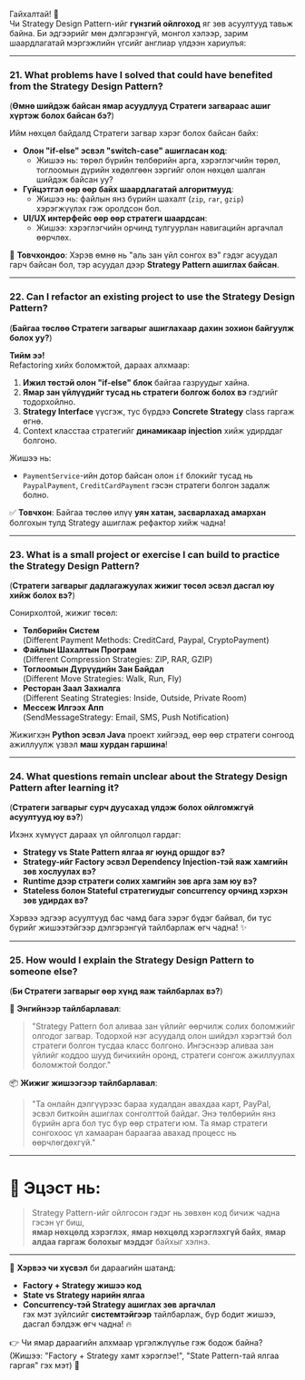 Гайхалтай! 🎯  
Чи Strategy Design Pattern-ийг **гүнзгий ойлгоход** яг зөв асуултууд тавьж байна. Би эдгээрийг мөн дэлгэрэнгүй, монгол хэлээр, зарим шаардлагатай мэргэжлийн үгсийг англиар үлдээн хариулъя:

---

### 21. **What problems have I solved that could have benefited from the Strategy Design Pattern?**  
(**Өмнө шийдэж байсан ямар асуудлууд Стратеги загвараас ашиг хүртэж болох байсан бэ?**)

Ийм нөхцөл байдалд Стратеги загвар хэрэг болох байсан байх:

- **Олон "if-else" эсвэл "switch-case" ашигласан код**:
  - Жишээ нь: төрөл бүрийн төлбөрийн арга, хэрэглэгчийн төрөл, тоглоомын дүрийн хөдөлгөөн зэргийг олон нөхцөл шалган шийдэж байсан уу?
- **Гүйцэтгэл өөр өөр байх шаардлагатай алгоритмууд**:
  - Жишээ нь: файлын янз бүрийн шахалт (`zip`, `rar`, `gzip`) хэрэгжүүлэх гэж оролдсон бол.
- **UI/UX интерфейс өөр өөр стратеги шаардсан**:
  - Жишээ: хэрэглэгчийн орчинд тулгуурлан навигацийн аргачлал өөрчлөх.

🧠 **Товчхондоо**: Хэрэв өмнө нь "аль зан үйл сонгох вэ" гэдэг асуудал гарч байсан бол, тэр асуудал дээр **Strategy Pattern ашиглах байсан**.

---

### 22. **Can I refactor an existing project to use the Strategy Design Pattern?**  
(**Байгаа төслөө Стратеги загварыг ашиглахаар дахин зохион байгуулж болох уу?**)

**Тийм ээ!**  
Refactoring хийх боломжтой, дараах алхмаар:

1. **Ижил төстэй олон "if-else" блок** байгаа газруудыг хайна.
2. **Ямар зан үйлүүдийг тусад нь стратеги болгож болох вэ** гэдгийг тодорхойлно.
3. **Strategy Interface** үүсгэж, тус бүрдээ **Concrete Strategy** class гаргаж өгнө.
4. Context класстаа стратегийг **динамикаар injection** хийж удирддаг болгоно.

Жишээ нь:
- `PaymentService`-ийн дотор байсан олон `if` блокийг тусад нь `PaypalPayment`, `CreditCardPayment` гэсэн стратеги болгон задалж болно.

✅ **Товчхон**: Байгаа төслөө илүү **уян хатан, засварлахад амархан** болгохын тулд Strategy ашиглаж рефактор хийж чадна!

---

### 23. **What is a small project or exercise I can build to practice the Strategy Design Pattern?**  
(**Стратеги загварыг дадлагажуулах жижиг төсөл эсвэл дасгал юу хийж болох вэ?**)

Сонирхолтой, жижиг төсөл:

- **Төлбөрийн Систем**  
  (Different Payment Methods: CreditCard, Paypal, CryptoPayment)  
- **Файлын Шахалтын Програм**  
  (Different Compression Strategies: ZIP, RAR, GZIP)  
- **Тоглоомын Дүрүүдийн Зан Байдал**  
  (Different Move Strategies: Walk, Run, Fly)
- **Ресторан Заал Захиалга**  
  (Different Seating Strategies: Inside, Outside, Private Room)
- **Мессеж Илгээх Апп**  
  (SendMessageStrategy: Email, SMS, Push Notification)

Жижигхэн **Python эсвэл Java** проект хийгээд, өөр өөр стратеги сонгоод ажиллуулж үзвэл **маш хурдан гаршина**!

---

### 24. **What questions remain unclear about the Strategy Design Pattern after learning it?**  
(**Стратеги загварыг сурч дуусахад үлдэж болох ойлгомжгүй асуултууд юу вэ?**)

Ихэнх хүмүүст дараах үл ойлголцол гардаг:

- **Strategy vs State Pattern ялгаа яг юунд оршдог вэ?**
- **Strategy-ийг Factory эсвэл Dependency Injection-тэй яаж хамгийн зөв хослуулах вэ?**
- **Runtime дээр стратеги солих хамгийн зөв арга зам юу вэ?**
- **Stateless болон Stateful стратегиудыг concurrency орчинд хэрхэн зөв удирдах вэ?**

Хэрвээ эдгээр асуултууд бас чамд бага зэрэг бүдэг байвал, би тус бүрийг жишээтэйгээр дэлгэрэнгүй тайлбарлаж өгч чадна! ✨

---

### 25. **How would I explain the Strategy Design Pattern to someone else?**  
(**Би Стратеги загварыг өөр хүнд яаж тайлбарлах вэ?**)

🌟 **Энгийнээр тайлбарлавал**:

> "Strategy Pattern бол аливаа зан үйлийг өөрчилж солих боломжийг олгодог загвар. Тодорхой нэг асуудалд олон шийдэл хэрэгтэй бол стратеги болгон тусдаа класс болгоно. Ингэснээр аливаа зан үйлийг коддоо шууд бичихийн оронд, стратеги сонгож ажиллуулах боломжтой болдог."

📦 **Жижиг жишээгээр тайлбарлавал**:

> "Та онлайн дэлгүүрээс бараа худалдан авахдаа карт, PayPal, эсвэл биткойн ашиглах сонголттой байдаг. Энэ төлбөрийн янз бүрийн арга бол тус бүр өөр стратеги юм. Та ямар стратеги сонгохоос үл хамааран бараагаа авахад процесс нь өөрчлөгдөхгүй."

---

# 🏁 Эцэст нь:
> Strategy Pattern-ийг ойлгосон гэдэг нь зөвхөн код бичиж чадна гэсэн үг биш,  
> **ямар нөхцөлд хэрэглэх**, **ямар нөхцөлд хэрэглэхгүй байх**, **ямар алдаа гаргаж болохыг мэддэг** байхыг хэлнэ.

---

💬 **Хэрвээ чи хүсвэл** би дараагийн шатанд:
- **Factory + Strategy жишээ код**  
- **State vs Strategy нарийн ялгаа**  
- **Concurrency-тэй Strategy ашиглах зөв аргачлал**  
гэх мэт зүйлсийг **системтэйгээр** тайлбарлаж, бүр бодит жишээ, дасгал бэлдэж өгч чадна! 🔥

👉 Чи ямар дараагийн алхмаар үргэлжлүүлье гэж бодож байна?  
(Жишээ: "Factory + Strategy хамт хэрэглэе!", "State Pattern-тай ялгаа гаргая" гэх мэт) 🚀